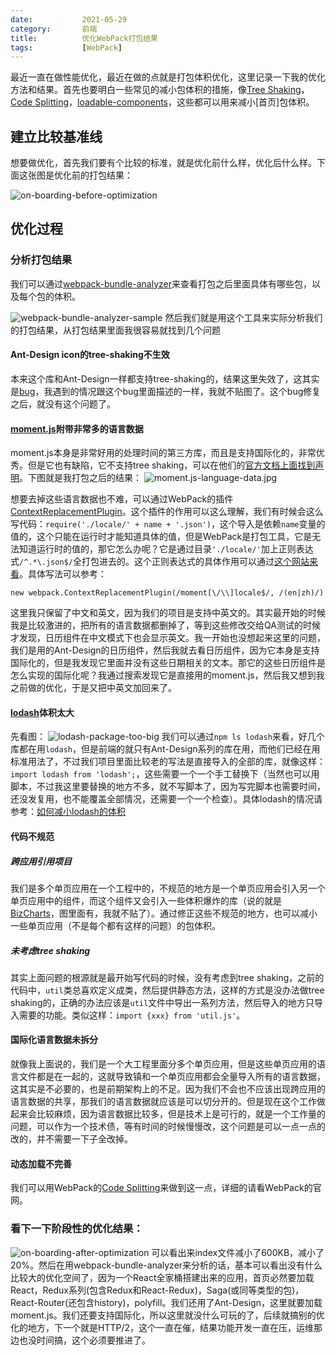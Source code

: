 ```yaml
---
date:           2021-05-29
category:       前端
title:          优化WebPack打包结果
tags:           [WebPack]
---
```


最近一直在做性能优化，最近在做的点就是打包体积优化，这里记录一下我的优化方法和结果。首先也要明白一些常见的减小包体积的措施，像[Tree Shaking](https://webpack.js.org/guides/tree-shaking/#root)，[Code Splitting](https://webpack.js.org/guides/code-splitting/#root)，[loadable-components](https://github.com/gregberge/loadable-components)，这些都可以用来减小[首页]包体积。
<!--more-->
## 建立比较基准线
想要做优化，首先我们要有个比较的标准，就是优化前什么样，优化后什么样。下面这张图是优化前的打包结果：

![on-boarding-before-optimization](/assets/images/webpack-optimization/on-boarding-before-optimization.png)

## 优化过程

### 分析打包结果
我们可以通过[webpack-bundle-analyzer](https://github.com/webpack-contrib/webpack-bundle-analyzer)来查看打包之后里面具体有哪些包，以及每个包的体积。

![webpack-bundle-analyzer-sample](/assets/images/webpack-optimization/webpack-bundle-analyzer-sample.gif)
然后我们就是用这个工具来实际分析我们的打包结果，从打包结果里面我很容易就找到几个问题

#### Ant-Design icon的tree-shaking不生效
本来这个库和Ant-Design一样都支持tree-shaking的，结果这里失效了，这其实是[bug](https://github.com/ant-design/ant-design-icons/issues/307)，我遇到的情况跟这个bug里面描述的一样，我就不贴图了。这个bug修复之后，就没有这个问题了。

#### [moment.js](https://github.com/moment/moment)附带非常多的语言数据
moment.js本身是非常好用的处理时间的第三方库，而且是支持国际化的，非常优秀。但是它也有缺陷，它不支持tree shaking，可以在他们的[官方文档上面找到声明](https://momentjs.com/docs/)。下图就是我打包之后的结果：
![moment.js-language-data.jpg](/assets/images/webpack-optimization/moment.js-language-data.jpg)

想要去掉这些语言数据也不难，可以通过WebPack的插件[ContextReplacementPlugin](https://webpack.js.org/plugins/context-replacement-plugin/#root)。这个插件的作用可以这么理解，我们有时候会这么写代码：`require('./locale/' + name + '.json')`，这个导入是依赖`name`变量的值的，这个只能在运行时才能知道具体的值，但是WebPack是打包工具，它是无法知道运行时的值的，那它怎么办呢？它是通过目录`'./locale/'`加上正则表达式`/^.*\.json$/`全打包进去的。这个正则表达式的具体作用可以通过[这个网站来看](https://jex.im/regulex/#!flags=&re=%5E.*%5C.json%24)。具体写法可以参考：
```
new webpack.ContextReplacementPlugin(/moment[\/\\]locale$/, /(en|zh)/)
```
这里我只保留了中文和英文，因为我们的项目是支持中英文的。其实最开始的时候我是比较激进的，把所有的语言数据都删掉了，等到这些修改交给QA测试的时候才发现，日历组件在中文模式下也会显示英文。我一开始也没想起来这里的问题，我们是用的Ant-Design的日历组件，然后我就去看日历组件，因为它本身是支持国际化的，但是我发现它里面并没有这些日期相关的文本。那它的这些日历组件是怎么实现的国际化呢？我通过搜索发现它是直接用的moment.js，然后我又想到我之前做的优化，于是又把中英文加回来了。

#### [lodash](https://github.com/lodash/lodash)体积太大
先看图：
![lodash-package-too-big](/assets/images/webpack-optimization/lodash-package-too-big.png)
我们可以通过`npm ls lodash`来看，好几个库都在用`lodash`，但是前端的就只有Ant-Design系列的库在用，而他们已经在用标准用法了，不过我们项目里面比较老的写法是直接导入的全部的库，就像这样：`import lodash from 'lodash';`，这些需要一个一个手工替换下（当然也可以用脚本，不过我这里要替换的地方不多，就不写脚本了，因为写完脚本也需要时间，还没发复用，也不能覆盖全部情况，还需要一个一个检查）。具体lodash的情况请参考：[如何减小lodash的体积]()

#### 代码不规范

##### 跨应用引用项目
我们是多个单页应用在一个工程中的，不规范的地方是一个单页应用会引入另一个单页应用中的组件，而这个组件又会引入一些体积爆炸的库（说的就是[BizCharts](https://github.com/alibaba/BizCharts/issues/1085)，图里面有，我就不贴了）。通过修正这些不规范的地方，也可以减小一些单页应用（不是每个都有这样的问题）的包体积。

##### 未考虑tree shaking
其实上面问题的根源就是最开始写代码的时候，没有考虑到tree shaking，之前的代码中，`util`类总喜欢定义成类，然后提供静态方法，这样的方式是没办法做tree shaking的，正确的办法应该是`util`文件中导出一系列方法，然后导入的地方只导入需要的功能。类似这样：`import {xxx} from 'util.js'`。

#### 国际化语言数据未拆分
就像我上面说的，我们是一个大工程里面分多个单页应用，但是这些单页应用的语言文件都是在一起的，这就导致镇和一个单页应用都会全量导入所有的语言数据，这其实是不必要的，也是前期架构上的不足。因为我们不会也不应该出现跨应用的语言数据的共享，那我们的语言数据就应该是可以切分开的。但是现在这个工作做起来会比较麻烦，因为语言数据比较多，但是技术上是可行的，就是一个工作量的问题，可以作为一个技术债，等有时间的时候慢慢改，这个问题是可以一点一点的改的，并不需要一下子全改掉。

#### 动态加载不完善
我们可以用WebPack的[Code Splitting](https://webpack.js.org/guides/code-splitting/#root)来做到这一点，详细的请看WebPack的官网。

### 看下一下阶段性的优化结果：
![on-boarding-after-optimization](/assets/images/webpack-optimization/on-boarding-after-optimization.png)
可以看出来index文件减小了600KB，减小了20%。然后在用webpack-bundle-analyzer来分析的话，基本可以看出没有什么比较大的优化空间了，因为一个React全家桶搭建出来的应用，首页必然要加载React，Redux系列(包含Redux和React-Redux)，Saga(或同等类型的包)，React-Router(还包含history)，polyfill。我们还用了Ant-Design，这里就要加载moment.js。我们还要支持国际化，所以这里就没什么可玩的了，后续就搞别的优化的地方，下一个就是HTTP/2，这个一直在催，结果功能开发一直在压，运维那边也没时间搞，这个必须要推进了。
